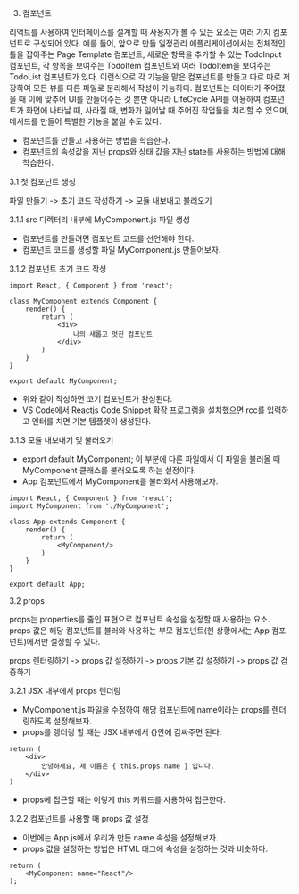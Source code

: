 3. 컴포넌트

리액트를 사용하여 인터페이스를 설계할 때 사용자가 볼 수 있는 요소는 여러 가지 컴포넌트로 구성되어 있다.
예를 들어, 앞으로 만들 일정관리 애플리케이션에서는 전체적인 틀을 잡아주는 Page Template 컴포넌트, 새로운 항목을 추가할 수 있는 TodoInput 컴포넌트, 각 항목을 보여주는 TodoItem 컴포넌트와 여러 TodoItem을 보여주는 TodoList 컴포넌트가 있다.
이런식으로 각 기능을 맡은 컴포넌트를 만들고 따로 따로 저장하여 모든 뷰를 다른 파일로 분리해서 작성이 가능하다.
컴포넌트는 데이터가 주어졌을 때 이에 맞추어 UI를 만들어주는 것 뽄만 아니라 LifeCycle API를 이용하여 컴포넌트가 화면에 나타날 때, 사라질 때, 변화가 일어날 때 주어진 작업들을 처리할 수 있으며, 메서드를 만들어 특별한 기능을 붙일 수도 있다.

- 컴포넌트를 만들고 사용하는 방법을 학습한다.
- 컴포넌트의 속성값을 지닌 props와 상태 값을 지닌 state를 사용하는 방법에 대해 학습한다.

3.1 첫 컴포넌트 생성

파일 만들기 -> 초기 코드 작성하기 -> 모듈 내보내고 불러오기


3.1.1 src 디렉터리 내부에 MyComponent.js 파일 생성

- 컴포넌트를 만들려면 컴포넌트 코드를 선언해야 한다.
- 컴포넌트 코드를 생성할 파일 MyComponent.js 만들어보자.


3.1.2 컴포넌트 초기 코드 작성

```
import React, { Component } from 'react';

class MyComponent extends Component {
	render() {
		return (
			<div>
				나의 새롭고 멋진 컴포넌트
			</div>
		)
	}
}

export default MyComponent;
```
- 위와 같이 작성하면 코기 컴포넌트가 완성된다.
- VS Code에서 Reactjs Code Snippet 확장 프로그램을 설치했으면 rcc를 입력하고 엔터를 치면 기본 템플렛이 생성된다.


3.1.3 모듈 내보내기 및 불러오기

- export default MyComponent; 이 부분에 다른 파일에서 이 파일을 불러올 때 MyComponent 클래스를 불러오도록 하는 설정이다.
- App 컴포넌트에서 MyComponent를 불러와서 사용해보자.

```
import React, { Component } from 'react';
import MyComponent from './MyComponent';

class App extends Component {
	render() {
		return (
			<MyComponent/>
		)
	}
}

export default App;
```

3.2 props

props는 properties를 줄인 표현으로 컴포넌트 속성을 설정할 때 사용하는 요소.
props 값은 해당 컴포넌트를 불러와 사용하는 부모 컴포넌트(현 상황에서는 App 컴포넌트)에서만 설정할 수 있다.

props 렌터링하기 -> props 값 설정하기 -> props 기본 값 설정하기 -> props 값 검증하기


3.2.1 JSX 내부에서 props 렌더링

- MyComponent.js 파일을 수정하여 해당 컴포넌트에 name이라는 props를 렌더링하도록 설정해보자.
- props를 렝더링 할 때는 JSX 내부에서 {}안에 감싸주면 된다.
```
return (
	<div>
		안녕하세요, 제 이름은 { this.props.name } 입니다.
	</div>
)
```
- props에 접근할 때는 이렇게 this 키워드를 사용하여 접근한다.

3.2.2 컴포넌트를 사용할 때 props 값 설정

- 이번에는 App.js에서 우리가 만든 name 속성을 설정해보자.
- props 값을 설정하는 방법은 HTML 태그에 속성을 설정하는 것과 비슷하다.

```
return (
	<MyComponent name="React"/>
);
```

